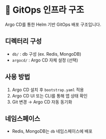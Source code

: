 # 🧩 GitOps 인프라 구조

Argo CD를 통한 Helm 기반 GitOps 배포 구조입니다.

## 디렉터리 구성

- `db/` : db 구성 (ex. Redis, MongoDB)
- `argocd/` : Argo CD 자체 설정 (선택)

## 사용 방법

1. Argo CD 설치 후 `bootstrap.yaml` 적용
2. Argo CD UI 또는 CLI를 통해 앱 상태 확인
3. Git 변경 → Argo CD 자동 동기화

## 네임스페이스

- Redis, MongoDB는 `db` 네임스페이스에 배포